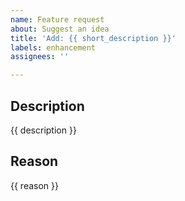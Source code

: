 ```yaml
---
name: Feature request
about: Suggest an idea
title: 'Add: {{ short_description }}'
labels: enhancement
assignees: ''

---
```


## Description

{{ description }}

## Reason

{{ reason }}
